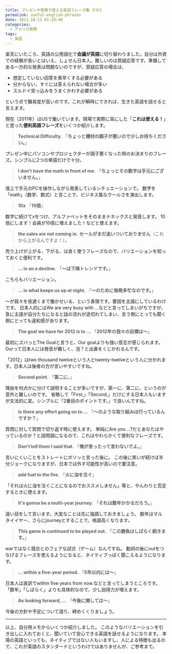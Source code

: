 ```yaml
---
title: プレゼンや実務で使える英語フレーズ集 その1
permalink: useful-english-phrases
date: 2011-10-11 01:20:40
categories:
  - アメリカ勤務
tags:
  - 英語
---
```

楽天にいたころ、英語の公用語化で**会議が英語**に切り替わりました。自分は外資での経験が長いとはいえ、しょせん日本人。難しいのは質疑応答です。準備してある一方的な発表は問題ないのですが、質疑応答の場合は、

- 想定していない回答を素早くする必要がある
- 分からない、すぐには答えられない場合が多い
- スルドイ突っ込みをうまくかわす必要がある

という点で難易度が高いのです。これが瞬時にできれば、生きた英語を話せると言えます。

現在（2011年）はUSで働いています。現場で実際に耳にした「**これは使える！**」と思った**便利英語フレーズ**をいくつか紹介します。

> **Technical Difficulty.**
「**ちょっと機材の調子が悪いので少しお待ちください。**」

プレゼン中にパソコンやプロジェクターが調子悪くなった時のお決まりのフレーズ。シンプルに2つの単語だけで十分。

> **I don't have the math in front of me.**
「**ちょっとその数字は手元にございません。**」

壇上で手元のPCを操作しながら発表しているシチュエーションで。
数字を「math」（数学、数式）と言ことで、ビジネス風なクールさを演出します。

> **10x**
「**10倍**」

数字に続けてxをつけ、アルファベットをそのままテネックスと発音します。
10倍にします！会員が10倍に増えました！などと使えます。

> **the sales are not coming in.**
**セールがまだ追いついておりません**（これから上がるんですよ！）。

売り上げが上がる、下がる、は良く使うフレーズなので、バリエーションを知っておくと便利です。

> **... is on a decline.**
「**～は下降トレンドです。**」

こちらもバリエーション。

> **... is what keeps us up at night.**
「**～のために毎晩多忙なのです。**」

～が我々を夜遅くまで働かせいる、という表現です。要因を主語にしているわけです。
日本人的にはWe are very busy with ...などと言ってしまいがちですが、急に主語が自分たちになると話の流れが途切れてしまい、言う側にとっても聞く側にとっても違和感があります。

> **The goal we have for 2012 is to ...**
「**2012年の我々の目標は～**」

最初にズバっとThe Goalと言うと、Our goalよりも強い意志が感じられます。
Ourって日本人には発音が難しく、泡？と出鼻をくじかれるんです。

「2012」はtwo thousand twelveという人とtwenty-twelveという人に分かれます。日本人は後者の方が言いやすいですね。

> **Second point.**
「**第二に、**」

理由を何点かに分けて説明することが多いですが、第一に、第二に、というのが意外と難しいのです。
省略して「First,」「Second,」だけにする日本人もいますが文法的に変。シンプルに「2番目のポイントです。」で良いんですね。

> **Is there any effort going on to ...**
「**～のような取り組みは行っているんですか？**」

質問に対して質問で切り返す時に使えます。
単純にAre you ...?だとあなたはやっているのか？と詰問調になるので、これはやわらかくて便利なフレーズです。

> **Don't tell them I said that.**
「**俺が言ったって言わないでよ。**」

言いにくいことをストレートにボソッと言った後に。
この後に笑いが続けば半分ジョークになりますが、日本では外す可能性が高いので要注意。

> **add fuel to the fire.**
「**火に油を注ぐ**」

「それは火に油を注ぐことになるのでおススメしません」等と、やんわりと否定するときに使えます。

> **It's gonna be a multi-year journey.**
「**それは数年かかるだろう。**」

遠い目をして言います。大変なことは先に強調しておきましょう。
数年はマルタイイヤー、さらにjourneyとすることで、格調高くなります。

> **This game is continued to be played out.**
「**この勝負はしばらく続きます。**」

warではなく競合とのフェアな試合（ゲーム）なんですね。
動詞の後にoutをつなげるフレーズを使えるようになると、ネイティブっぽく聞こえるようになります。

> **... within a five-year period.**
「**5年以内には～**」

日本人は直訳でwithin five years from now.などと言ってしまうところです。
「数年」「しばらく」よりも具体的なので、少し説得力が増えます。

> **As looking forward, ...**
「**今後に関しては～**」

今後の方針や予定について語り、締めくくりましょう。

_____

以上、自分用メモからいくつか紹介しました。
このようなバリエーションを引き出しに入れておくと、聞いていて安心できる英語を話せるようになります。
本場の英語といっても、ネイティブではない人もいますし、人による特徴も出るので、これが英語のスタンダードというわけではありませんが、ご参考まで。
